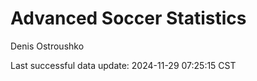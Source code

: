 # Advanced Soccer Statistics
Denis Ostroushko

<!-- gfm -->

Last successful data update: 2024-11-29 07:25:15 CST
